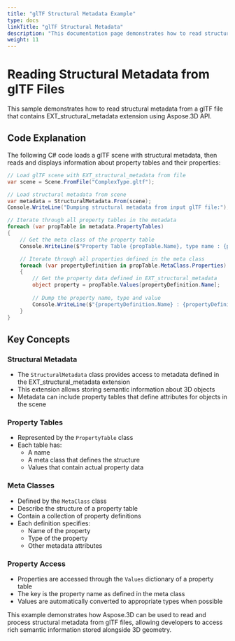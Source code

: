 ```yaml
---
title: "glTF Structural Metadata Example"
type: docs
linkTitle: "glTF Structural Metadata"
description: "This documentation page demonstrates how to read structural metadata from a glTF file using Aspose.3D for .NET."
weight: 11
---
```


# Reading Structural Metadata from glTF Files

This sample demonstrates how to read structural metadata from a glTF file that contains EXT_structural_metadata extension using Aspose.3D API.

## Code Explanation

The following C# code loads a glTF scene with structural metadata, then reads and displays information about property tables and their properties:

```csharp
// Load glTF scene with EXT_structural_metadata from file
var scene = Scene.FromFile("ComplexType.gltf");

// Load structural metadata from scene
var metadata = StructuralMetadata.From(scene);
Console.WriteLine("Dumping structural metadata from input glTF file:");

// Iterate through all property tables in the metadata
foreach (var propTable in metadata.PropertyTables)
{
    // Get the meta class of the property table
    Console.WriteLine($"Property Table {propTable.Name}, type name : {propTable.MetaClass.Name}");

    // Iterate through all properties defined in the meta class
    foreach (var propertyDefinition in propTable.MetaClass.Properties)
    {
        // Get the property data defined in EXT_structural_metadata
        object property = propTable.Values[propertyDefinition.Name];
        
        // Dump the property name, type and value
        Console.WriteLine($"{propertyDefinition.Name} : {propertyDefinition.Type} = {property}");
    }
}
```

## Key Concepts

### Structural Metadata
- The `StructuralMetadata` class provides access to metadata defined in the EXT_structural_metadata extension
- This extension allows storing semantic information about 3D objects
- Metadata can include property tables that define attributes for objects in the scene

### Property Tables
- Represented by the `PropertyTable` class
- Each table has:
  - A name
  - A meta class that defines the structure
  - Values that contain actual property data

### Meta Classes
- Defined by the `MetaClass` class
- Describe the structure of a property table
- Contain a collection of property definitions
- Each definition specifies:
  - Name of the property
  - Type of the property
  - Other metadata attributes

### Property Access
- Properties are accessed through the `Values` dictionary of a property table
- The key is the property name as defined in the meta class
- Values are automatically converted to appropriate types when possible

This example demonstrates how Aspose.3D can be used to read and process structural metadata from glTF files, allowing developers to access rich semantic information stored alongside 3D geometry.

